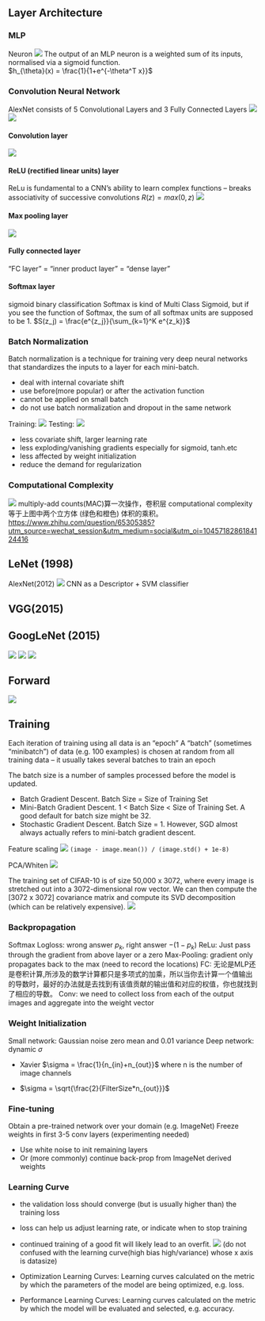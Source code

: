 ## Layer Architecture
### MLP
Neuron
![](images\neuron.png)
The output of an MLP neuron is a weighted sum of its inputs, normalised via a sigmoid function.  
$h_{\theta}(x) = \frac{1}{1+e^{-\theta^T x}}$
### Convolution Neural Network
AlexNet consists of 5 Convolutional Layers and 3 Fully Connected Layers
![](images\alexnet3.png)
![](images\alexnet1.png)
#### Convolution layer
![](images\convnet.png)
#### ReLU (rectified linear units) layer
ReLu is fundamental to a CNN’s ability to learn complex functions – breaks associativity of successive convolutions
$R(z) = max(0,z)$
![](images\relu.png)
#### Max pooling layer
![](images\pooling.png)
#### Fully connected layer 
“FC layer” = “inner product layer” = “dense layer”

#### Softmax layer
sigmoid binary classification
Softmax is kind of Multi Class Sigmoid, but if you see the function of Softmax, the sum of all softmax units are supposed to be 1.
$S(z_j) = \frac{e^{z_j}}{\sum_{k=1}^K e^{z_k}}$

### Batch Normalization
Batch normalization is a technique for training very deep neural networks that standardizes the inputs to a layer for each mini-batch. 

* deal with internal covariate shift
* use before(more popular) or after the activation function
* cannot be applied on small batch
* do not use batch normalization and dropout in the same network

Training:
![](images\batch.png)
Testing:
![](images\batch1.png)

* less covariate shift, larger learning rate
* less exploding/vanishing gradients especially for sigmoid, tanh.etc
* less affected by weight initialization
* reduce the demand for regularization

### Computational Complexity
![](images\complexity.jpg)
multiply-add counts(MAC)算一次操作，卷积层 computational complexity 等于上图中两个立方体 (绿色和橙色) 体积的乘积。
https://www.zhihu.com/question/65305385?utm_source=wechat_session&utm_medium=social&utm_oi=1045718286184124416

## LeNet (1998)
AlexNet(2012)
![](images\alexnet.png)
CNN as a Descriptor + SVM classifier
## VGG(2015)
## GoogLeNet (2015)
![](images\inception.png)
![](images\inception1.png)
![](images\googlenet.png)
## Forward
![](images\cnn_conv.png)



## Training
Each iteration of training using all data is an “epoch”
A “batch” (sometimes “minibatch”) of data (e.g. 100 examples) is chosen at random from all training data – it usually takes several batches to train an epoch

The batch size is a number of samples processed before the model is updated.
* Batch Gradient Descent. Batch Size = Size of Training Set
* Mini-Batch Gradient Descent. 1 < Batch Size < Size of Training Set. A good default for batch size might be 32.
* Stochastic Gradient Descent. Batch Size = 1. However, SGD almost always actually refers to mini-batch gradient descent.

Feature scaling
![](images\featurescaling.png)
```(image - image.mean()) / (image.std() + 1e-8)```

PCA/Whiten
![](images\whiten.png)

The training set of CIFAR-10 is of size 50,000 x 3072, where every image is stretched out into a 3072-dimensional row vector. We can then compute the [3072 x 3072] covariance matrix and compute its SVD decomposition (which can be relatively expensive). 
![](images\whiten1.png)


### Backpropagation
Softmax Logloss: wrong answer $p_k$, right answer $-(1-p_k)$ 
ReLu: Just pass through the gradient from above layer or a zero
Max-Pooling: gradient only propagates back to the max (need to record the locations) 
FC: 无论是MLP还是卷积计算,所涉及的数学计算都只是多项式的加乘，所以当你去计算一个值输出的导数时，最好的办法就是去找到有该值贡献的输出值和对应的权值，你也就找到了相应的导数。
Conv: we need to collect loss from each of the output images and aggregate into the weight vector

### Weight Initialization
Small network: Gaussian noise zero mean and 0.01 variance
Deep network: dynamic $\sigma$
* Xavier $\sigma = \frac{1}{n_{in}+n_{out}}$ where n is the number of image channels 

* $\sigma = \sqrt{\frac{2}{FilterSize*n_{out}}}$

### Fine-tuning
Obtain a pre-trained network over your domain (e.g. ImageNet)
Freeze weights in first 3-5 conv layers (experimenting needed)
* Use white noise to init remaining layers
* Or (more commonly) continue back-prop from ImageNet derived weights

### Learning Curve
* the validation loss should converge (but is usually higher than) the training loss
* loss can help us adjust learning rate, or indicate when to stop training
* continued training of a good fit will likely lead to an overfit.
![](images\underoverfitting.png)
(do not confused with the learning curve(high bias high/variance) whose x axis is datasize)

* Optimization Learning Curves: Learning curves calculated on the metric by which the parameters of the model are being optimized, e.g. loss.
* Performance Learning Curves: Learning curves calculated on the metric by which the model will be evaluated and selected, e.g. accuracy.